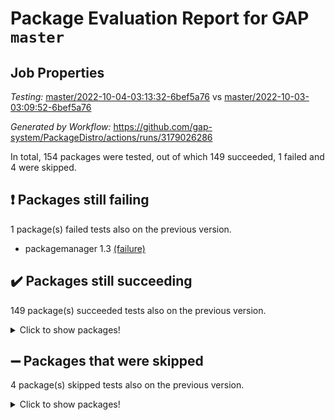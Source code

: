 # Package Evaluation Report for GAP `master`

## Job Properties

*Testing:* [master/2022-10-04-03:13:32-6bef5a76](https://github.com/gap-system/PackageDistro/blob/data/reports/master/2022-10-04-03:13:32-6bef5a76) vs [master/2022-10-03-03:09:52-6bef5a76](https://github.com/gap-system/PackageDistro/blob/data/reports/master/2022-10-03-03:09:52-6bef5a76)

*Generated by Workflow:* https://github.com/gap-system/PackageDistro/actions/runs/3179026286

In total, 154 packages were tested, out of which 149 succeeded, 1 failed and 4 were skipped.

## :exclamation: Packages still failing

1 package(s) failed tests also on the previous version.
- packagemanager 1.3 [(failure)](https://github.com/gap-system/PackageDistro/actions/runs/3179026286/jobs/5181196996)

## :heavy_check_mark: Packages still succeeding

149 package(s) succeeded tests also on the previous version.
<details><summary>Click to show packages!</summary>

- 4ti2interface 2022.09-01 [(success)](https://github.com/gap-system/PackageDistro/actions/runs/3179026286/jobs/5181192038)
- ace 5.6.1 [(success)](https://github.com/gap-system/PackageDistro/actions/runs/3179026286/jobs/5181192078)
- aclib 1.3.2 [(success)](https://github.com/gap-system/PackageDistro/actions/runs/3179026286/jobs/5181192111)
- agt 0.2 [(success)](https://github.com/gap-system/PackageDistro/actions/runs/3179026286/jobs/5181192142)
- alnuth 3.2.1 [(success)](https://github.com/gap-system/PackageDistro/actions/runs/3179026286/jobs/5181192172)
- anupq 3.2.6 [(success)](https://github.com/gap-system/PackageDistro/actions/runs/3179026286/jobs/5181192217)
- atlasrep 2.1.5 [(success)](https://github.com/gap-system/PackageDistro/actions/runs/3179026286/jobs/5181192250)
- autodoc 2022.07.10 [(success)](https://github.com/gap-system/PackageDistro/actions/runs/3179026286/jobs/5181192302)
- automata 1.15 [(success)](https://github.com/gap-system/PackageDistro/actions/runs/3179026286/jobs/5181192347)
- automgrp 1.3.2 [(success)](https://github.com/gap-system/PackageDistro/actions/runs/3179026286/jobs/5181192401)
- autpgrp 1.11 [(success)](https://github.com/gap-system/PackageDistro/actions/runs/3179026286/jobs/5181192459)
- cap 2022.09-24 [(success)](https://github.com/gap-system/PackageDistro/actions/runs/3179026286/jobs/5181192514)
- caratinterface 2.3.4 [(success)](https://github.com/gap-system/PackageDistro/actions/runs/3179026286/jobs/5181192564)
- cddinterface 2022.08.11 [(success)](https://github.com/gap-system/PackageDistro/actions/runs/3179026286/jobs/5181192607)
- circle 1.6.5 [(success)](https://github.com/gap-system/PackageDistro/actions/runs/3179026286/jobs/5181192654)
- classicpres 1.22 [(success)](https://github.com/gap-system/PackageDistro/actions/runs/3179026286/jobs/5181192701)
- cohomolo 1.6.10 [(success)](https://github.com/gap-system/PackageDistro/actions/runs/3179026286/jobs/5181192731)
- congruence 1.2.4 [(success)](https://github.com/gap-system/PackageDistro/actions/runs/3179026286/jobs/5181192775)
- corelg 1.56 [(success)](https://github.com/gap-system/PackageDistro/actions/runs/3179026286/jobs/5181192819)
- crime 1.6 [(success)](https://github.com/gap-system/PackageDistro/actions/runs/3179026286/jobs/5181192873)
- crisp 1.4.5 [(success)](https://github.com/gap-system/PackageDistro/actions/runs/3179026286/jobs/5181192956)
- crypting 0.10.2 [(success)](https://github.com/gap-system/PackageDistro/actions/runs/3179026286/jobs/5181193005)
- cryst 4.1.25 [(success)](https://github.com/gap-system/PackageDistro/actions/runs/3179026286/jobs/5181193054)
- crystcat 1.1.10 [(success)](https://github.com/gap-system/PackageDistro/actions/runs/3179026286/jobs/5181193123)
- ctbllib 1.3.4 [(success)](https://github.com/gap-system/PackageDistro/actions/runs/3179026286/jobs/5181193168)
- cubefree 1.19 [(success)](https://github.com/gap-system/PackageDistro/actions/runs/3179026286/jobs/5181193214)
- curlinterface 2.3.1 [(success)](https://github.com/gap-system/PackageDistro/actions/runs/3179026286/jobs/5181193250)
- cvec 2.7.6 [(success)](https://github.com/gap-system/PackageDistro/actions/runs/3179026286/jobs/5181193302)
- datastructures 0.2.7 [(success)](https://github.com/gap-system/PackageDistro/actions/runs/3179026286/jobs/5181193366)
- deepthought 1.0.5 [(success)](https://github.com/gap-system/PackageDistro/actions/runs/3179026286/jobs/5181193420)
- design 1.7 [(success)](https://github.com/gap-system/PackageDistro/actions/runs/3179026286/jobs/5181193468)
- difsets 2.3.1 [(success)](https://github.com/gap-system/PackageDistro/actions/runs/3179026286/jobs/5181193517)
- digraphs 1.6.0 [(success)](https://github.com/gap-system/PackageDistro/actions/runs/3179026286/jobs/5181193571)
- edim 1.3.6 [(success)](https://github.com/gap-system/PackageDistro/actions/runs/3179026286/jobs/5181193622)
- example 4.3.2 [(success)](https://github.com/gap-system/PackageDistro/actions/runs/3179026286/jobs/5181193661)
- examplesforhomalg 2022.08-04 [(success)](https://github.com/gap-system/PackageDistro/actions/runs/3179026286/jobs/5181193716)
- factint 1.6.3 [(success)](https://github.com/gap-system/PackageDistro/actions/runs/3179026286/jobs/5181193796)
- ferret 1.0.8 [(success)](https://github.com/gap-system/PackageDistro/actions/runs/3179026286/jobs/5181193848)
- fga 1.4.0 [(success)](https://github.com/gap-system/PackageDistro/actions/runs/3179026286/jobs/5181193903)
- fining 1.5.1 [(success)](https://github.com/gap-system/PackageDistro/actions/runs/3179026286/jobs/5181193949)
- float 1.0.3 [(success)](https://github.com/gap-system/PackageDistro/actions/runs/3179026286/jobs/5181193988)
- format 1.4.3 [(success)](https://github.com/gap-system/PackageDistro/actions/runs/3179026286/jobs/5181194049)
- forms 1.2.8 [(success)](https://github.com/gap-system/PackageDistro/actions/runs/3179026286/jobs/5181194093)
- fplsa 1.2.5 [(success)](https://github.com/gap-system/PackageDistro/actions/runs/3179026286/jobs/5181194142)
- fr 2.4.10 [(success)](https://github.com/gap-system/PackageDistro/actions/runs/3179026286/jobs/5181194181)
- francy 1.2.5 [(success)](https://github.com/gap-system/PackageDistro/actions/runs/3179026286/jobs/5181194228)
- fwtree 1.3 [(success)](https://github.com/gap-system/PackageDistro/actions/runs/3179026286/jobs/5181194274)
- gapdoc 1.6.6 [(success)](https://github.com/gap-system/PackageDistro/actions/runs/3179026286/jobs/5181194311)
- gauss 2022.09-01 [(success)](https://github.com/gap-system/PackageDistro/actions/runs/3179026286/jobs/5181194351)
- gaussforhomalg 2022.08-03 [(success)](https://github.com/gap-system/PackageDistro/actions/runs/3179026286/jobs/5181194389)
- gbnp 1.0.5 [(success)](https://github.com/gap-system/PackageDistro/actions/runs/3179026286/jobs/5181194425)
- generalizedmorphismsforcap 2022.09-01 [(success)](https://github.com/gap-system/PackageDistro/actions/runs/3179026286/jobs/5181194472)
- genss 1.6.8 [(success)](https://github.com/gap-system/PackageDistro/actions/runs/3179026286/jobs/5181194514)
- gradedmodules 2022.09-02 [(success)](https://github.com/gap-system/PackageDistro/actions/runs/3179026286/jobs/5181194575)
- gradedringforhomalg 2022.08-02 [(success)](https://github.com/gap-system/PackageDistro/actions/runs/3179026286/jobs/5181194620)
- grape 4.8.5 [(success)](https://github.com/gap-system/PackageDistro/actions/runs/3179026286/jobs/5181194667)
- groupoids 1.71 [(success)](https://github.com/gap-system/PackageDistro/actions/runs/3179026286/jobs/5181194718)
- grpconst 2.6.2 [(success)](https://github.com/gap-system/PackageDistro/actions/runs/3179026286/jobs/5181194767)
- guarana 0.96.3 [(success)](https://github.com/gap-system/PackageDistro/actions/runs/3179026286/jobs/5181194805)
- guava 3.17 [(success)](https://github.com/gap-system/PackageDistro/actions/runs/3179026286/jobs/5181194852)
- hap 1.47 [(success)](https://github.com/gap-system/PackageDistro/actions/runs/3179026286/jobs/5181194889)
- hapcryst 0.1.15 [(success)](https://github.com/gap-system/PackageDistro/actions/runs/3179026286/jobs/5181194936)
- hecke 1.5.3 [(success)](https://github.com/gap-system/PackageDistro/actions/runs/3179026286/jobs/5181194984)
- help 3.5 [(success)](https://github.com/gap-system/PackageDistro/actions/runs/3179026286/jobs/5181195025)
- homalg 2022.08-04 [(success)](https://github.com/gap-system/PackageDistro/actions/runs/3179026286/jobs/5181195079)
- homalgtocas 2022.09-01 [(success)](https://github.com/gap-system/PackageDistro/actions/runs/3179026286/jobs/5181195131)
- idrel 2.44 [(success)](https://github.com/gap-system/PackageDistro/actions/runs/3179026286/jobs/5181195178)
- images 1.3.1 [(success)](https://github.com/gap-system/PackageDistro/actions/runs/3179026286/jobs/5181195232)
- intpic 0.3.0 [(success)](https://github.com/gap-system/PackageDistro/actions/runs/3179026286/jobs/5181195265)
- io 4.7.3 [(success)](https://github.com/gap-system/PackageDistro/actions/runs/3179026286/jobs/5181195310)
- io_forhomalg 2022.09-01 [(success)](https://github.com/gap-system/PackageDistro/actions/runs/3179026286/jobs/5181195362)
- irredsol 1.4.3 [(success)](https://github.com/gap-system/PackageDistro/actions/runs/3179026286/jobs/5181195417)
- json 2.1.0 [(success)](https://github.com/gap-system/PackageDistro/actions/runs/3179026286/jobs/5181195465)
- jupyterkernel 1.4.1 [(success)](https://github.com/gap-system/PackageDistro/actions/runs/3179026286/jobs/5181195511)
- jupyterviz 1.5.6 [(success)](https://github.com/gap-system/PackageDistro/actions/runs/3179026286/jobs/5181195565)
- kan 1.34 [(success)](https://github.com/gap-system/PackageDistro/actions/runs/3179026286/jobs/5181195613)
- kbmag 1.5.10 [(success)](https://github.com/gap-system/PackageDistro/actions/runs/3179026286/jobs/5181195674)
- laguna 3.9.5 [(success)](https://github.com/gap-system/PackageDistro/actions/runs/3179026286/jobs/5181195753)
- liealgdb 2.2.1 [(success)](https://github.com/gap-system/PackageDistro/actions/runs/3179026286/jobs/5181195833)
- liepring 2.7 [(success)](https://github.com/gap-system/PackageDistro/actions/runs/3179026286/jobs/5181195883)
- liering 2.4.2 [(success)](https://github.com/gap-system/PackageDistro/actions/runs/3179026286/jobs/5181195932)
- linearalgebraforcap 2022.09-12 [(success)](https://github.com/gap-system/PackageDistro/actions/runs/3179026286/jobs/5181195985)
- localizeringforhomalg 2022.09-01 [(success)](https://github.com/gap-system/PackageDistro/actions/runs/3179026286/jobs/5181196029)
- loops 3.4.2 [(success)](https://github.com/gap-system/PackageDistro/actions/runs/3179026286/jobs/5181196075)
- lpres 1.0.3 [(success)](https://github.com/gap-system/PackageDistro/actions/runs/3179026286/jobs/5181196113)
- majoranaalgebras 1.4 [(success)](https://github.com/gap-system/PackageDistro/actions/runs/3179026286/jobs/5181196178)
- mapclass 1.4.6 [(success)](https://github.com/gap-system/PackageDistro/actions/runs/3179026286/jobs/5181196237)
- matgrp 0.70 [(success)](https://github.com/gap-system/PackageDistro/actions/runs/3179026286/jobs/5181196290)
- matricesforhomalg 2022.09-01 [(success)](https://github.com/gap-system/PackageDistro/actions/runs/3179026286/jobs/5181196334)
- modisom 2.5.3 [(success)](https://github.com/gap-system/PackageDistro/actions/runs/3179026286/jobs/5181196384)
- modulepresentationsforcap 2022.09-02 [(success)](https://github.com/gap-system/PackageDistro/actions/runs/3179026286/jobs/5181196431)
- modules 2022.09-01 [(success)](https://github.com/gap-system/PackageDistro/actions/runs/3179026286/jobs/5181196480)
- monoidalcategories 2022.09-11 [(success)](https://github.com/gap-system/PackageDistro/actions/runs/3179026286/jobs/5181196517)
- nconvex 2022.09-01 [(success)](https://github.com/gap-system/PackageDistro/actions/runs/3179026286/jobs/5181196561)
- nilmat 1.4.2 [(success)](https://github.com/gap-system/PackageDistro/actions/runs/3179026286/jobs/5181196615)
- nock 1.5 [(success)](https://github.com/gap-system/PackageDistro/actions/runs/3179026286/jobs/5181196670)
- normalizinterface 1.3.4 [(success)](https://github.com/gap-system/PackageDistro/actions/runs/3179026286/jobs/5181196721)
- nq 2.5.8 [(success)](https://github.com/gap-system/PackageDistro/actions/runs/3179026286/jobs/5181196763)
- numericalsgps 1.3.1 [(success)](https://github.com/gap-system/PackageDistro/actions/runs/3179026286/jobs/5181196824)
- openmath 11.5.1 [(success)](https://github.com/gap-system/PackageDistro/actions/runs/3179026286/jobs/5181196876)
- orb 4.9.0 [(success)](https://github.com/gap-system/PackageDistro/actions/runs/3179026286/jobs/5181196927)
- patternclass 2.4.2 [(success)](https://github.com/gap-system/PackageDistro/actions/runs/3179026286/jobs/5181197087)
- permut 2.0.4 [(success)](https://github.com/gap-system/PackageDistro/actions/runs/3179026286/jobs/5181197154)
- polenta 1.3.10 [(success)](https://github.com/gap-system/PackageDistro/actions/runs/3179026286/jobs/5181197215)
- polymaking 0.8.6 [(success)](https://github.com/gap-system/PackageDistro/actions/runs/3179026286/jobs/5181197277)
- primgrp 3.4.2 [(success)](https://github.com/gap-system/PackageDistro/actions/runs/3179026286/jobs/5181197335)
- profiling 2.5.0 [(success)](https://github.com/gap-system/PackageDistro/actions/runs/3179026286/jobs/5181197391)
- qpa 1.34 [(success)](https://github.com/gap-system/PackageDistro/actions/runs/3179026286/jobs/5181197454)
- quagroup 1.8.3 [(success)](https://github.com/gap-system/PackageDistro/actions/runs/3179026286/jobs/5181197510)
- radiroot 2.9 [(success)](https://github.com/gap-system/PackageDistro/actions/runs/3179026286/jobs/5181197571)
- rcwa 4.7.0 [(success)](https://github.com/gap-system/PackageDistro/actions/runs/3179026286/jobs/5181197642)
- rds 1.8 [(success)](https://github.com/gap-system/PackageDistro/actions/runs/3179026286/jobs/5181197679)
- recog 1.4.2 [(success)](https://github.com/gap-system/PackageDistro/actions/runs/3179026286/jobs/5181197722)
- repndecomp 1.2.1 [(success)](https://github.com/gap-system/PackageDistro/actions/runs/3179026286/jobs/5181197767)
- repsn 3.1.0 [(success)](https://github.com/gap-system/PackageDistro/actions/runs/3179026286/jobs/5181197805)
- resclasses 4.7.3 [(success)](https://github.com/gap-system/PackageDistro/actions/runs/3179026286/jobs/5181197861)
- ringsforhomalg 2022.09-01 [(success)](https://github.com/gap-system/PackageDistro/actions/runs/3179026286/jobs/5181197904)
- sco 2022.09-01 [(success)](https://github.com/gap-system/PackageDistro/actions/runs/3179026286/jobs/5181197962)
- scscp 2.3.1 [(success)](https://github.com/gap-system/PackageDistro/actions/runs/3179026286/jobs/5181198019)
- semigroups 5.0.2 [(success)](https://github.com/gap-system/PackageDistro/actions/runs/3179026286/jobs/5181198068)
- sglppow 2.2 [(success)](https://github.com/gap-system/PackageDistro/actions/runs/3179026286/jobs/5181198119)
- sgpviz 0.999.5 [(success)](https://github.com/gap-system/PackageDistro/actions/runs/3179026286/jobs/5181198160)
- simpcomp 2.1.14 [(success)](https://github.com/gap-system/PackageDistro/actions/runs/3179026286/jobs/5181198225)
- singular 2022.09.23 [(success)](https://github.com/gap-system/PackageDistro/actions/runs/3179026286/jobs/5181198306)
- sla 1.5.3 [(success)](https://github.com/gap-system/PackageDistro/actions/runs/3179026286/jobs/5181198379)
- smallgrp 1.5 [(success)](https://github.com/gap-system/PackageDistro/actions/runs/3179026286/jobs/5181198443)
- smallsemi 0.6.13 [(success)](https://github.com/gap-system/PackageDistro/actions/runs/3179026286/jobs/5181198509)
- sonata 2.9.4 [(success)](https://github.com/gap-system/PackageDistro/actions/runs/3179026286/jobs/5181198567)
- sophus 1.27 [(success)](https://github.com/gap-system/PackageDistro/actions/runs/3179026286/jobs/5181198621)
- spinsym 1.5.2 [(success)](https://github.com/gap-system/PackageDistro/actions/runs/3179026286/jobs/5181198677)
- standardff 0.9.4 [(success)](https://github.com/gap-system/PackageDistro/actions/runs/3179026286/jobs/5181198736)
- symbcompcc 1.3.2 [(success)](https://github.com/gap-system/PackageDistro/actions/runs/3179026286/jobs/5181198800)
- thelma 1.3 [(success)](https://github.com/gap-system/PackageDistro/actions/runs/3179026286/jobs/5181198856)
- tomlib 1.2.9 [(success)](https://github.com/gap-system/PackageDistro/actions/runs/3179026286/jobs/5181198953)
- toolsforhomalg 2022.09-08 [(success)](https://github.com/gap-system/PackageDistro/actions/runs/3179026286/jobs/5181199017)
- toric 1.9.5 [(success)](https://github.com/gap-system/PackageDistro/actions/runs/3179026286/jobs/5181199063)
- toricvarieties 2022.07.13 [(success)](https://github.com/gap-system/PackageDistro/actions/runs/3179026286/jobs/5181199141)
- transgrp 3.6.3 [(success)](https://github.com/gap-system/PackageDistro/actions/runs/3179026286/jobs/5181199224)
- ugaly 4.0.3 [(success)](https://github.com/gap-system/PackageDistro/actions/runs/3179026286/jobs/5181199300)
- unipot 1.5 [(success)](https://github.com/gap-system/PackageDistro/actions/runs/3179026286/jobs/5181199365)
- unitlib 4.1.0 [(success)](https://github.com/gap-system/PackageDistro/actions/runs/3179026286/jobs/5181199431)
- utils 0.77 [(success)](https://github.com/gap-system/PackageDistro/actions/runs/3179026286/jobs/5181199490)
- uuid 0.7 [(success)](https://github.com/gap-system/PackageDistro/actions/runs/3179026286/jobs/5181199572)
- walrus 0.9991 [(success)](https://github.com/gap-system/PackageDistro/actions/runs/3179026286/jobs/5181199640)
- wedderga 4.10.2 [(success)](https://github.com/gap-system/PackageDistro/actions/runs/3179026286/jobs/5181199695)
- xmod 2.88 [(success)](https://github.com/gap-system/PackageDistro/actions/runs/3179026286/jobs/5181199756)
- xmodalg 1.22 [(success)](https://github.com/gap-system/PackageDistro/actions/runs/3179026286/jobs/5181199827)
- yangbaxter 0.10.1 [(success)](https://github.com/gap-system/PackageDistro/actions/runs/3179026286/jobs/5181199887)
- zeromqinterface 0.14 [(success)](https://github.com/gap-system/PackageDistro/actions/runs/3179026286/jobs/5181199951)
</details>

## :heavy_minus_sign: Packages that were skipped

4 package(s) skipped tests also on the previous version.
<details><summary>Click to show packages!</summary>

- browse 1.8.16 [(skipped)](https://github.com/gap-system/PackageDistro/actions/runs/3179026286/jobs/5181097289)
- itc 1.5.1 [(skipped)](https://github.com/gap-system/PackageDistro/actions/runs/3179026286/jobs/5181097289)
- polycyclic 2.16 [(skipped)](https://github.com/gap-system/PackageDistro/actions/runs/3179026286/jobs/5181097289)
- xgap 4.31 [(skipped)](https://github.com/gap-system/PackageDistro/actions/runs/3179026286/jobs/5181097289)
</details>

